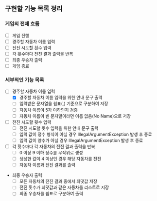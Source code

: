 ## 구현할 기능 목록 정리

### 게임의 전체 흐름

- [ ] 게임 진행
- [ ] 경주할 자동차 이름 입력
- [ ] 전진 시도할 횟수 입력
- [ ] 각 횟수마다 전진 결과 출력을 반복
- [ ] 최종 우승자 출력
- [ ] 게임 종료

### 세부적인 기능 목록

- [ ] 경주할 자동차 이름 입력
  - [x] 경주할 자동차 이름 입력을 위한 안내 문구 출력
  - [ ] 입력받은 문자열을 쉼표(,) 기준으로 구분하여 저장
  - [ ] 자동차 이름이 5자 이하인지 검증
  - [ ] 자동차 이름이 빈 문자열이라면 이름 없음(No Name)으로 저장
- [ ] 전진 시도할 횟수 입력
  - [ ] 전진 시도할 횟수 입력을 위한 안내 문구 출력
  - [ ] 입력 값이 정수 형식이 아닐 경우 IllegalArgumentException 발생 후 종료
  - [ ] 입력 값이 양수가 아닐 경우 IllegalArgumentException 발생 후 종료
- [ ] 각 횟수마다 각 자동차의 전진 결과 출력을 반복
  - [ ] 0 이상 9 이하 정수를 무작위로 생성
  - [ ] 생성한 값이 4 이상인 경우 해당 자동차를 전진
  - [ ] 자동차 이름과 전진 결과를 출력
- 최종 우승자 출력
  - [ ] 모든 자동차의 전진 결과 중에서 최댓값 저장
  - [ ] 전진 횟수가 최댓값과 같은 자동차를 리스트로 저장
  - [ ] 최종 우승자를 쉼표로 구분하여 출력
